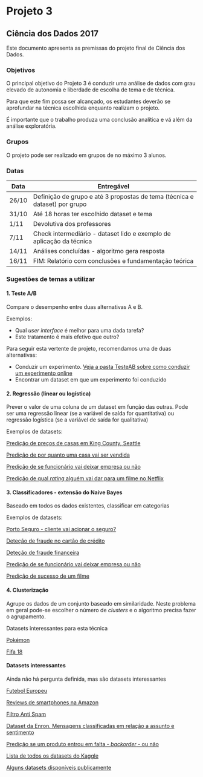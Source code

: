 # Projeto 3

## Ciência dos Dados 2017

Este documento apresenta as premissas do projeto final de Ciência dos Dados.

### Objetivos

O principal objetivo do Projeto 3 é conduzir uma análise de dados com grau elevado de autonomia e liberdade de escolha de tema e de técnica.

Para que este fim possa ser alcançado, os estudantes deverão se aprofundar na técnica escolhida enquanto realizam o projeto.

É importante que o trabalho produza uma conclusão analítica e vá além da análise exploratória.

### Grupos

O projeto pode ser realizado em grupos de no máximo 3 alunos.

### Datas

Data | Entregável 
---|---|
26/10 | Definição de grupo e até 3 propostas de tema (técnica e dataset)  por grupo 
31/10 | Até 18 horas ter escolhido dataset e tema
1/11 | Devolutiva dos professores
7/11 | Check intermediário - dataset lido e exemplo de aplicação da técnica
14/11 | Análises concluídas - algoritmo gera resposta
16/11 | FIM: Relatório com conclusões e fundamentação teórica

### Sugestões de temas a utilizar


#### 1. Teste A/B

Compare o desempenho entre duas alternativas A e B.

Exemplos: 

* Qual *user interface* é melhor para uma dada tarefa? 
* Este tratamento é mais efetivo que outro?

Para seguir esta vertente de projeto, recomendamos uma de duas alternativas:

* Conduzir um experimento. [Veja a pasta TesteAB sobre como conduzir um experimento online](https://github.com/Insper/CD17/tree/master/TesteAB)
* Encontrar um dataset em que um experimento foi conduzido


#### 2. Regressão (linear ou logística)

Prever o valor de uma coluna de um dataset em função das outras. Pode ser uma regressão linear (se  a variável de saída for quantitativa) ou regressão logística (se a variável de saída for qualitativa)

Exemplos de datasets:

[Predição de preços de casas em King County, Seattle](https://www.kaggle.com/harlfoxem/housesalesprediction)

[Predição de por quanto uma casa vai ser vendida](https://www.kaggle.com/c/house-prices-advanced-regression-techniques)

[Predição de se funcionário vai deixar empresa ou não](https://www.kaggle.com/ludobenistant/hr-analytics/data)

[Predição de qual *rating* alguém vai dar para um filme no Netflix](https://www.kaggle.com/netflix-inc/netflix-prize-data/data)

#### 3. Classificadores - extensão do Naive Bayes

Baseado em todos os dados existentes, classificar em categorias

Exemplos de datasets:

[Porto Seguro - cliente vai acionar o seguro?](https://www.kaggle.com/c/porto-seguro-safe-driver-prediction/data)

[Deteção de fraude no cartão de crédito](https://www.kaggle.com/dalpozz/creditcardfraud)

[Deteção de fraude financeira](https://www.kaggle.com/ntnu-testimon/paysim1)

[Predição de se funcionário vai deixar empresa ou não](https://www.kaggle.com/ludobenistant/hr-analytics/data)

[Predição de sucesso de um filme](https://www.kaggle.com/tmdb/tmdb-movie-metadata)



#### 4. Clusterização

Agrupe os dados de um conjunto baseado em similaridade. Neste problema em geral pode-se escolher o número de *clusters* e o algoritmo precisa fazer o agrupamento.

Datasets interessantes para esta técnica

[Pokémon](https://www.kaggle.com/abcsds/pokemon)

[Fifa 18](https://www.kaggle.com/thec03u5/fifa-18-demo-player-dataset)

#### Datasets interessantes

Ainda não há pergunta definida, mas são datasets interessantes

[Futebol Europeu](https://www.kaggle.com/hugomathien/soccer/data)

[Reviews de smartphones na Amazon](https://www.kaggle.com/PromptCloudHQ/amazon-reviews-unlocked-mobile-phones)

[Filtro Anti Spam](https://www.kaggle.com/c/naive-bayes-spam-filter/data)

[Dataset da Enron. Mensagens classificadas em relação a assunto e sentimento](http://bailando.sims.berkeley.edu/enron_email.html)

[Predição se um produto entrou em falta - *backorder* - ou não](https://www.kaggle.com/tiredgeek/predict-bo-trial)

[Lista de todos os datasets do Kaggle](https://www.kaggle.com/datasets)

[Alguns datasets disponíveis publicamente](http://goo.gl/Wva3vA)
